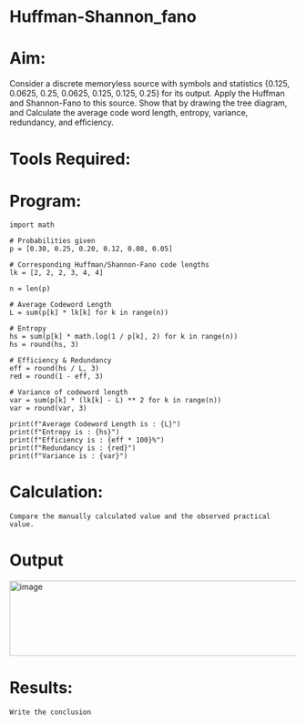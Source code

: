 # Huffman-Shannon_fano
# Aim:
Consider a discrete memoryless source with symbols and statistics {0.125, 0.0625, 0.25, 0.0625, 0.125, 0.125, 0.25} for its output. 
Apply the Huffman and Shannon-Fano to this source. 
Show that by drawing the tree diagram, and 
Calculate the average code word length, entropy, variance, redundancy, and efficiency.
# Tools Required:
# Program:
```
import math

# Probabilities given
p = [0.30, 0.25, 0.20, 0.12, 0.08, 0.05]

# Corresponding Huffman/Shannon-Fano code lengths
lk = [2, 2, 2, 3, 4, 4]

n = len(p)

# Average Codeword Length
L = sum(p[k] * lk[k] for k in range(n))

# Entropy
hs = sum(p[k] * math.log(1 / p[k], 2) for k in range(n))
hs = round(hs, 3)

# Efficiency & Redundancy
eff = round(hs / L, 3)
red = round(1 - eff, 3)

# Variance of codeword length
var = sum(p[k] * (lk[k] - L) ** 2 for k in range(n))
var = round(var, 3)

print(f"Average Codeword Length is : {L}")
print(f"Entropy is : {hs}")
print(f"Efficiency is : {eff * 100}%")
print(f"Redundancy is : {red}")
print(f"Variance is : {var}")
```
# Calculation:
```
Compare the manually calculated value and the observed practical value.
```
# Output
<img width="552" height="132" alt="image" src="https://github.com/user-attachments/assets/49772e1a-9e53-44c2-a7be-16f790dbd9c1" />

# Results:
```
Write the conclusion
```
